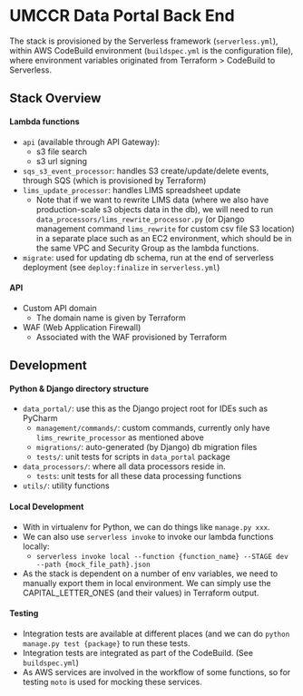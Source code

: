 # UMCCR Data Portal Back End

The stack is provisioned by the Serverless framework (`serverless.yml`),
within AWS CodeBuild environment (`buildspec.yml` is the configuration file), where environment
variables originated from Terraform > CodeBuild to Serverless.

## Stack Overview
#### Lambda functions
- `api` (available through API Gateway): 
  - s3 file search
  - s3 url signing
- `sqs_s3_event_processor`: handles S3 create/update/delete events, through SQS (which is provisioned by
  Terraform)
- `lims_update_processor`: handles LIMS spreadsheet update
  - Note that if we want to rewrite LIMS data (where we also have production-scale s3 objects data in the db), 
    we will need to run `data_processors/lims_rewrite_processor.py` (or Django management command `lims_rewrite` 
    for custom csv file S3 location) in a separate place such as an EC2 environment,
    which should be in the same VPC and Security Group as the lambda functions.
- `migrate`: used for updating db schema, run at the end of serverless deployment 
   (see `deploy:finalize` in `serverless.yml`)

#### API
- Custom API domain
  - The domain name is given by Terraform
- WAF (Web Application Firewall)
  - Associated with the WAF provisioned by Terraform


## Development

#### Python & Django directory structure
- `data_portal/`: use this as the Django project root for IDEs such as PyCharm
  - `management/commands/`: custom commands, currently only have `lims_rewrite_processor` as mentioned above
  - `migrations/`: auto-generated (by Django) db migration files
  - `tests/`: unit tests for scripts in `data_portal` package
- `data_processors/`: where all data processors reside in. 
  - `tests`: unit tests for all these data processing functions
- `utils/`: utility functions

#### Local Development
- With in virtualenv for Python, we can do things like `manage.py xxx`.
- We can also use `serverless invoke` to invoke our lambda functions locally:
  - `serverless invoke local --function {function_name} --STAGE dev --path {mock_file_path}.json`
- As the stack is dependent on a number of env variables, we need to manually
  export them in local environment. We can simply use the CAPITAL_LETTER_ONES (and their values) in Terraform output.

#### Testing
- Integration tests are available at different places (and we can do `python manage.py test {package}` to run these
  tests.
- Integration tests are integrated as part of the CodeBuild. (See `buildspec.yml`)
- As AWS services are involved in the workflow of some functions, so for testing
 `moto` is used for mocking these services.